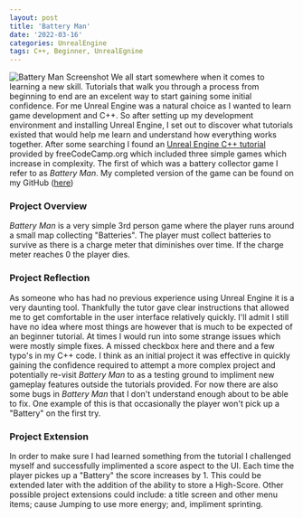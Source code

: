 ```yaml
---
layout: post
title: 'Battery Man'
date: '2022-03-16'
categories: UnrealEngine
tags: C++, Beginner, UnrealEgnine
---
```

![Battery Man Screenshot](https://blog.micahwood.dev/assets/images/posts/BatteryMan.jpg)
We all start somewhere when it comes to learning a new skill. Tutorials that walk you through a process from beginning to end are an excelent way to start gaining some initial confidence. For me Unreal Engine was a natural choice as I wanted to learn game development and C++. So after setting up my development environment and installing Unreal Engine, I set out to discover what tutorials existed that would help me learn and understand how everything works together. After some searching I found an [Unreal Engine C++ tutorial](https://www.youtube.com/watch?v=LsNW4FPHuZE&t=17s&ab_channel=freeCodeCamp.org) provided by freeCodeCamp.org which included three simple games which increase in complexity.  The first of which was a battery collector game I refer to as *Battery Man*. My completed version of the game can be found on my GitHub ([here](https://github.com/eyesowolf/BatteryManCpp))
### Project Overview
*Battery Man* is a very simple 3rd person game where the player runs around a small map collecting "Batteries". The player must collect batteries to survive as there is a charge meter that diminishes over time. If the charge meter reaches 0 the player dies.
### Project Reflection
As someone who has had no previous experience using Unreal Engine it is a very daunting tool. Thankfully the tutor gave clear instructions that allowed me to get comfortable in the user interface relatively quickly. I'll admit I still have no idea where most things are however that is much to be expected of an beginner tutorial.
At times I would run into some strange issues which were mostly simple fixes. A missed checkbox here and there and a few typo's in my C++ code. I think as an initial project it was effective in quickly gaining the confidence required to attempt a more complex project and potentially re-visit *Battery Man* to as a testing ground to impliment new gameplay features outside the tutorials provided.
For now there are also some bugs in *Battery Man* that I don't understand enough about to be able to fix. One example of this is that occasionally the player won't pick up a "Battery" on the first try.
### Project Extension
In order to make sure I had learned something from the tutorial I challenged myself and successfully implimented a score aspect to the UI. Each time the player pickes up a "Battery" the score increases by 1. This could be extended later with the addition of the ability to store a High-Score.
Other possible project extensions could include: a title screen and other menu items; cause Jumping to use more energy; and, impliment sprinting.